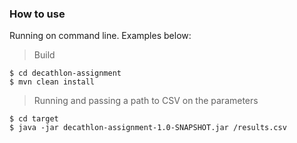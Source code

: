 ### How to use

Running on command line. Examples below:

> Build
```
$ cd decathlon-assignment
$ mvn clean install
```

> Running and passing a path to CSV on the parameters
```
$ cd target
$ java -jar decathlon-assignment-1.0-SNAPSHOT.jar /results.csv
```

